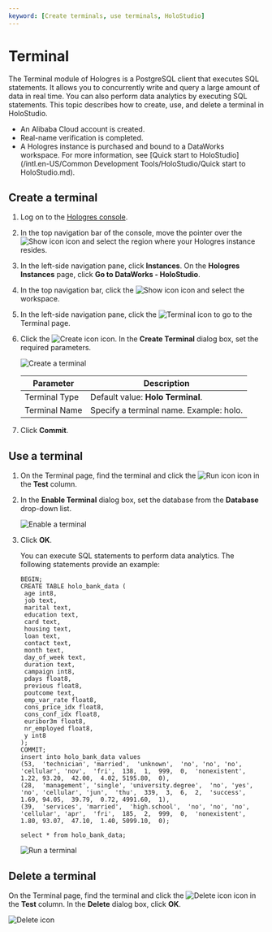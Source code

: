 ```yaml
---
keyword: [Create terminals, use terminals, HoloStudio]
---
```


# Terminal

The Terminal module of Hologres is a PostgreSQL client that executes SQL statements. It allows you to concurrently write and query a large amount of data in real time. You can also perform data analytics by executing SQL statements. This topic describes how to create, use, and delete a terminal in HoloStudio.

-   An Alibaba Cloud account is created.
-   Real-name verification is completed.
-   A Hologres instance is purchased and bound to a DataWorks workspace. For more information, see [Quick start to HoloStudio](/intl.en-US/Common Development Tools/HoloStudio/Quick start to HoloStudio.md).

## Create a terminal

1.  Log on to the [Hologres console](https://hologram.console.aliyun.com/#/instance).

2.  In the top navigation bar of the console, move the pointer over the ![Show icon](https://static-aliyun-doc.oss-accelerate.aliyuncs.com/assets/img/en-US/4259623061/p134229.png) icon and select the region where your Hologres instance resides.

3.  In the left-side navigation pane, click **Instances**. On the **Hologres Instances** page, click **Go to DataWorks - HoloStudio**.

4.  In the top navigation bar, click the ![Show icon](https://static-aliyun-doc.oss-accelerate.aliyuncs.com/assets/img/en-US/5770096061/p171669.png) icon and select the workspace.

5.  In the left-side navigation pane, click the ![Terminal](https://static-aliyun-doc.oss-accelerate.aliyuncs.com/assets/img/en-US/8402096061/p171684.png) icon to go to the Terminal page.

6.  Click the ![Create icon](https://static-aliyun-doc.oss-accelerate.aliyuncs.com/assets/img/en-US/5770096061/p171689.png) icon. In the **Create Terminal** dialog box, set the required parameters.

    ![Create a terminal](https://static-aliyun-doc.oss-accelerate.aliyuncs.com/assets/img/en-US/9402096061/p171700.png)

    |Parameter|Description|
    |---------|-----------|
    |Terminal Type|Default value: **Holo Terminal**.|
    |Terminal Name|Specify a terminal name. Example: holo.|

7.  Click **Commit**.


## Use a terminal

1.  On the Terminal page, find the terminal and click the ![Run icon](https://static-aliyun-doc.oss-accelerate.aliyuncs.com/assets/img/en-US/9402096061/p171702.png) icon in the **Test** column.

2.  In the **Enable Terminal** dialog box, set the database from the **Database** drop-down list.

    ![Enable a terminal](https://static-aliyun-doc.oss-accelerate.aliyuncs.com/assets/img/en-US/9402096061/p171703.png)

3.  Click **OK**.

    You can execute SQL statements to perform data analytics. The following statements provide an example:

    ```
    BEGIN;
    CREATE TABLE holo_bank_data (
     age int8,
     job text,
     marital text,
     education text,
     card text,
     housing text,
     loan text,
     contact text,
     month text,
     day_of_week text,
     duration text,
     campaign int8,
     pdays float8,
     previous float8,
     poutcome text,
     emp_var_rate float8,
     cons_price_idx float8,
     cons_conf_idx float8,
     euribor3m float8,
     nr_employed float8,
     y int8
    );
    COMMIT;
    insert into holo_bank_data values
    (53,  'technician', 'married',  'unknown',  'no', 'no', 'no', 'cellular', 'nov',  'fri',  138,  1,  999,  0,  'nonexistent',  1.22, 93.20,  42.00,  4.02, 5195.80,  0),
    (28,  'management', 'single', 'university.degree',  'no', 'yes',  'no', 'cellular', 'jun',  'thu',  339,  3,  6,  2,  'success',  1.69, 94.05,  39.79,  0.72, 4991.60,  1),
    (39,  'services', 'married',  'high.school',  'no', 'no', 'no', 'cellular', 'apr',  'fri',  185,  2,  999,  0,  'nonexistent',  1.80, 93.07,  47.10,  1.40, 5099.10,  0);
    
    select * from holo_bank_data;
    ```

    ![Run a terminal](https://static-aliyun-doc.oss-accelerate.aliyuncs.com/assets/img/en-US/9402096061/p171716.png)


## Delete a terminal

On the Terminal page, find the terminal and click the ![Delete icon](https://static-aliyun-doc.oss-accelerate.aliyuncs.com/assets/img/en-US/2644651161/p171717.png) icon in the **Test** column. In the **Delete** dialog box, click **OK**.

![Delete icon](https://static-aliyun-doc.oss-accelerate.aliyuncs.com/assets/img/en-US/9402096061/p171720.png)

